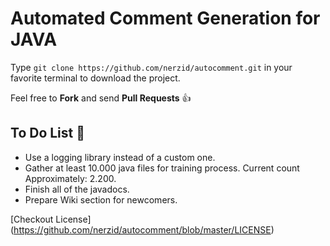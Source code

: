# Automated Comment Generation for JAVA

Type
`git clone https://github.com/nerzid/autocomment.git`
in your favorite terminal to download the project.

Feel free to **Fork** and send **Pull Requests** :+1:

## To Do List :loudspeaker:
- Use a logging library instead of a custom one.
- Gather at least 10.000 java files for training process. Current count Approximately: 2.200.
- Finish all of the javadocs.
- Prepare Wiki section for newcomers.

[Checkout License] (https://github.com/nerzid/autocomment/blob/master/LICENSE)

